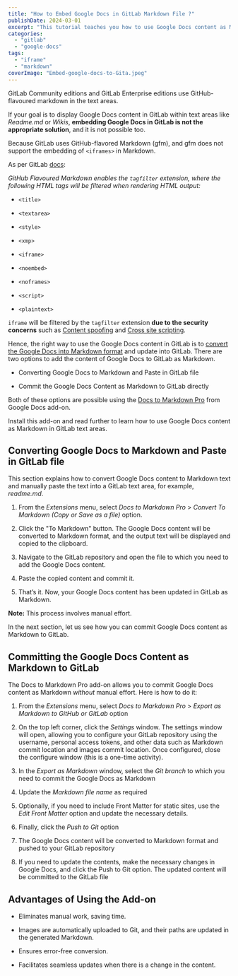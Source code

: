 ```yaml
---
title: "How to Embed Google Docs in GitLab Markdown File ?"
publishDate: 2024-03-01
excerpt: "This tutorial teaches you how to use Google Docs content as Markdown in GitLab instead of Embedding Google Docs in GitLab as iframe."
categories: 
  - "gitlab"
  - "google-docs"
tags: 
  - "iframe"
  - "markdown"
coverImage: "Embed-google-docs-to-Gita.jpeg"
---
```


GitLab Community editions and GitLab Enterprise editions use GitHub-flavoured markdown in the text areas.

If your goal is to display Google Docs content in GitLab within text areas like _Readme.md_ or _Wikis_, **embedding Google Docs in GitLab is not the appropriate solution**, and it is not possible too.

Because GitLab uses GitHub-flavored Markdown (gfm), and gfm does not support the embedding of `<iframes>` in Markdown.

As per GitLab [docs](https://github.github.com/gfm/#example-630:~:text=quot%3B%26gt%3B%3C/p%3E-,6.11Disallowed%20Raw%20HTML,-(extension)):

_GitHub Flavoured Markdown enables the `tagfilter` extension, where the following HTML tags will be filtered when rendering HTML output:_

- `<title>`

- `<textarea>`

- `<style>`

- `<xmp>`

- `<iframe>`

- `<noembed>`

- `<noframes>`

- `<script>`

- `<plaintext>`

`iframe` will be filtered by the `tagfilter` extension **due to the security concerns** such as [Content spoofing](https://owasp.org/www-community/attacks/Content_Spoofing) and [Cross site scripting](https://owasp.org/www-community/attacks/xss/).

Hence, the right way to use the Google Docs content in GitLab is to [convert the Google Docs into Markdown format](https://www.docstomarkdown.pro/) and update into GitLab. There are two options to add the content of Google Docs to GitLab as Markdown.

- Converting Google Docs to Markdown and Paste in GitLab file

- Commit the Google Docs Content as Markdown to GitLab directly

Both of these options are possible using the [Docs to Markdown Pro](https://workspace.google.com/marketplace/app/docs_to_markdown_pro) from Google Docs add-on.

Install this add-on and read further to learn how to use Google Docs content as Markdown in GitLab text areas.

## Converting Google Docs to Markdown and Paste in GitLab file

This section explains how to convert Google Docs content to Markdown text and manually paste the text into a GitLab text area, for example, _readme.md_.

1. From the _Extensions_ menu, select _Docs to Markdown Pro_ > _Convert To Markdown (Copy or Save as a file)_ option.

3. Click the "To Markdown" button. The Google Docs content will be converted to Markdown format, and the output text will be displayed and copied to the clipboard.

5. Navigate to the GitLab repository and open the file to which you need to add the Google Docs content.

7. Paste the copied content and commit it.

9. That’s it. Now, your Google Docs content has been updated in GitLab as Markdown.

**Note:** This process involves manual effort.

In the next section, let us see how you can commit Google Docs content as Markdown to GitLab.

## Committing the Google Docs Content as Markdown to GitLab 

The Docs to Markdown Pro add-on allows you to commit Google Docs content as Markdown _without_ manual effort. Here is how to do it:

1. From the _Extensions_ menu, select _Docs to Markdown Pro_ > _Export as Markdown to GitHub or GitLab_ option

3. On the top left corner, click the _Settings_ window. The settings window will open, allowing you to configure your GitLab repository using the username, personal access tokens, and other data such as Markdown commit location and images commit location. Once configured, close the configure window (this is a one-time activity).

5. In the _Export as Markdown_ window, select the _Git branch_ to which you need to commit the Google Docs as Markdown

7. Update the _Markdown file name_ as required

9. Optionally, if you need to include Front Matter for static sites, use the _Edit Front Matter_ option and update the necessary details.

11. Finally, click the _Push to Git_ option

13. The Google Docs content will be converted to Markdown format and pushed to your GitLab repository

15. If you need to update the contents, make the necessary changes in Google Docs, and click the Push to Git option. The updated content will be committed to the GitLab file

## Advantages of Using the Add-on

- Eliminates manual work, saving time.

- Images are automatically uploaded to Git, and their paths are updated in the generated Markdown.

- Ensures error-free conversion.

- Facilitates seamless updates when there is a change in the content.
